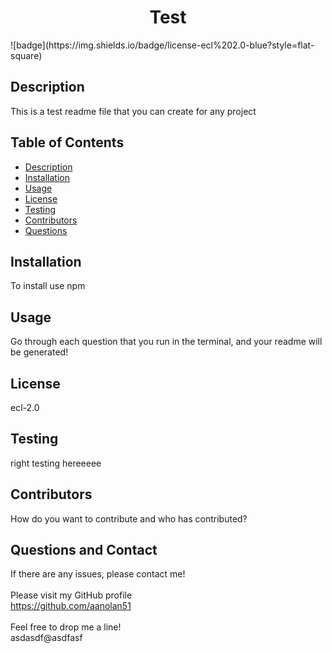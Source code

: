 
  
  <h1 align=center>Test</h1>
  ![badge](https://img.shields.io/badge/license-ecl%202.0-blue?style=flat-square)<br>

  ## Description
  This is a test readme file that you can create for any project

  ## Table of Contents
  - [Description](#description)
  - [Installation](#installation)
  - [Usage](#usage)
  - [License](#license)
  - [Testing](#tests)
  - [Contributors](#contributions)  
  - [Questions](#questions)

  ## Installation
  To install use npm

  ## Usage
  Go through each question that you run in the terminal, and your readme will be generated!

  ## License
  ecl-2.0

  ## Testing
  right testing hereeeee
  
  ## Contributors
  How do you want to contribute and who has contributed?

  ## Questions and Contact
  If there are any issues, please contact me!<br><br>
  Please visit my GitHub profile <br>
  https://github.com/aanolan51 <br><br>
  Feel free to drop me a line! <br> asdasdf@asdfasf


